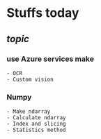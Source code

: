 # **Stuffs today**
## *topic*
### use Azure services make
    - OCR
    - Custom vision
### Numpy
    - Make ndarray
    - Calculate ndarray
    - Index and slicing
    - Statistics method


